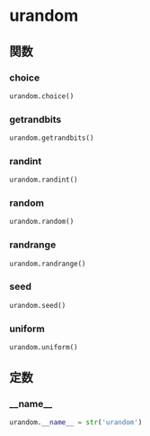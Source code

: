 # urandom
## 関数
### choice
```python
urandom.choice()
```
### getrandbits
```python
urandom.getrandbits()
```
### randint
```python
urandom.randint()
```
### random
```python
urandom.random()
```
### randrange
```python
urandom.randrange()
```
### seed
```python
urandom.seed()
```
### uniform
```python
urandom.uniform()
```
## 定数
### \_\_name\_\_
```python
urandom.__name__ = str('urandom')
```
